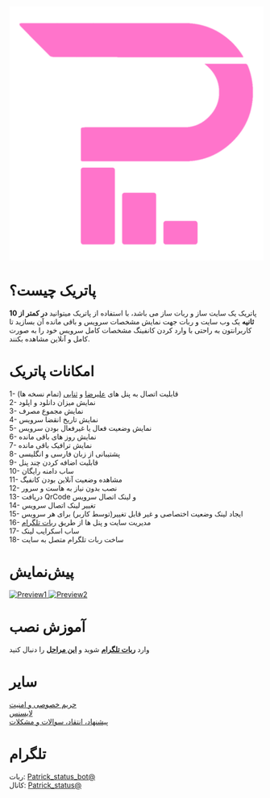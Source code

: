 <div align="center"><a href="https://t.me/Patrick_status">
  <img src="https://raw.githubusercontent.com/Kup1ng/Patrick/main/images/patrick2.png" width="700" alt="Image Description">
</a>
</div>

# پاتریک چیست؟
پاتریک یک سایت ساز و ربات ساز می باشد، با استفاده از پاتریک میتوانید **در کمتر از 10 ثانیه** یک وب سایت و ربات جهت نمایش مشخصات سرویس و باقی مانده آن بسازید تا کاربرانتون به راحتی با وارد کردن کانفینگ مشخصات کامل سرویس خود را به صورت کامل و آنلاین مشاهده بکنند.

# امکانات پاتریک
1- قابلیت اتصال به پنل های <a href="https://github.com/alireza0/x-ui">علیرضا</a> و <a href="https://github.com/MHSanaei/3x-ui">ثنایی</a> (تمام نسخه ها)
<br>
2- نمایش میزان دانلود و اپلود <br> 3- نمایش مجموع مصرف
<br>
 4- نمایش تاریخ انقضا سرویس <br> 5- نمایش وضعیت فعال یا غیرفعال بودن سرویس
<br>
6- نمایش روز های باقی مانده
<br>
7- نمایش ترافیک باقی مانده <br> 8- پشتیبانی از  زبان فارسی و انگلیسی
<br>
9- قابلیت اضافه کردن چند پنل 
<br>
10- ساب دامنه رایگان
<br>
11- مشاهده وضعیت آنلاین بودن کانفیگ
<br>
12- نصب بدون نیاز به هاست و سرور 
<br>
13- دریافت QrCode و لینک اتصال سرویس 
<br>
14- تغییر لینک اتصال سرویس 
<br>
15- ایجاد لینک وضعیت اختصاصی و غیر قابل تغییر(توسط کاربر) برای هر سرویس
<br>
16- مدیریت سایت و پنل ها از طریق [ربات تلگرام](https://t.me/Patrick_Status_bot)
<br>
17- ساب اسکرایب لینک
<br>
18- ساخت ربات تلگرام متصل به سایت

# پیش‌نمایش
<a href="https://demo.patrick-status.site/?lang=fa">
  <img src="https://raw.githubusercontent.com/Kup1ng/Patrick/main/images/preview1-fa.png" width="700" alt="Preview1">
</a>
<a href="https://demo.patrick-status.site/details/SWl5UzdWUGV0dXpCN3pjenIzQXVPY29Tdkl0Uy9UdSttamNQOW10NmR3ejhkcGY5KzdHZG90Z2RhRUl3L2xncnNYRWY1bkJHY05sNmxTbEVsekVkSzdPamVONUwya2EwanBSSm1hZERrejQ9?lang=fa">
  <img src="https://raw.githubusercontent.com/Kup1ng/Patrick/main/images/preview2-fa.png" width="700" alt="Preview2">
</a>

# **آموزش نصب**
وارد [**ربات تلگرام**](https://t.me/Patrick_Status_bot)
 شوید و [**این مراحل**](https://github.com/Kup1ng/Patrick/blob/main/main-menu/readme.md) را دنبال کنید

 # سایر
[حریم خصوصی و امنیت](https://github.com/Kup1ng/Patrick/tree/main?tab=security-ov-file)
<br>
[لایسنس](https://github.com/Kup1ng/Patrick?tab=MIT-1-ov-file)
<br>
[پیشنهاد، انتقاد، سوالات و مشکلات](https://t.me/PatrickSupport_bot)

# تلگرام
ربات: [Patrick_status_bot@](https://t.me/Patrick_Status_bot)
<br>
کانال: [Patrick_status@](https://t.me/Patrick_status)
